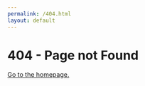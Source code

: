 ```yaml
---
permalink: /404.html
layout: default
---
```


# 404 - Page not Found

[Go to the homepage.](index.md)